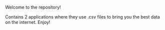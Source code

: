 Welcome to the repository!

Contains 2 applications where they use .csv files to bring you the best data on the internet.
Enjoy!